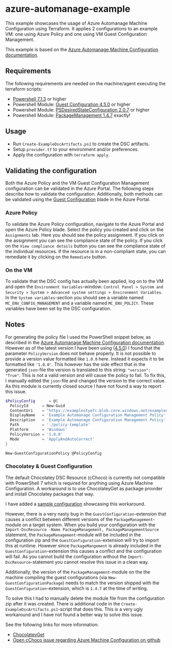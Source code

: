 # azure-automanage-example

This example showcases the usage of Azure Automanage Machine Configuration using Terraform. It applies 2 configurations to an example VM: one using Azure Policy and one using VM Guest Configuration Management.

This example is based on the [Azure Automanage Machine Configuration documentation](https://learn.microsoft.com/en-us/azure/governance/machine-configuration/).

## Requirements

The following requirements are needed on the machine/agent executing the terraform scripts:

- [Powershell 7.1.3](https://github.com/PowerShell/PowerShell/releases/tag/v7.1.3) or higher
- Powershell Module: [Guest Configuration 4.5.0](https://www.powershellgallery.com/packages/GuestConfiguration/4.5.0) or higher
- Powershell Module: [PSDesiredStateConfiguration 2.0.7](https://www.powershellgallery.com/packages/PSDesiredStateConfiguration/2.0.7) or higher
- Powershell Module: [PackageManagement 1.4.7](https://www.powershellgallery.com/packages/PackageManagement/1.4.7) exactly!
  
## Usage

- Run `Create-ExampleDscArtifacts.ps1` to create the DSC artifacts.
- Setup `provider.tf` to your environment and/or preferences.
- Apply the configuration with `terraform apply`.

## Validating the configuration

Both the Azure Policy and the VM Guest Configuration Management configuration can be validated in the Azure Portal. The following steps describe how to validate the configuration. Additionally, both methods can be validated using the [Guest Configuration](https://portal.azure.com/#view/HubsExtension/BrowseResource/resourceType/Microsoft.Compute%2FvirtualMachines%2Fproviders%2FguestConfigurationAssignments) blade in the Azure Portal.

### Azure Policy

To validate the Azure Policy configuration, navigate to the Azure Portal and open the Azure Policy blade. Select the policy you created and click on the `Assignments` tab. Here you should see the policy assignment. If you click on the assignment you can see the compliance state of the policy. If you click on the `View compliance details` button you can see the compliance state of the individual resources. If the resource is in a non-compliant state, you can remediate it by clicking on the `Remediate` button.

### On the VM

To validate that the DSC config has actually been applied, log on to the VM and open the `Environment Variables`-window: `Control Panel > System and Security > System > Advanced system settings > Environment Variables`. In the `System variables`-section you should see a variable named `MC_ENV_CONFIG_MANAGEMENT` and a variable named `MC_ENV_POLICY`. These variables have been set by the DSC configuration.

## Notes

For generating the policy file I used the PowerShell snippet below, as described in the [Azure Automanage Machine Configuration documentation](https://learn.microsoft.com/en-us/azure/governance/machine-configuration/how-to-create-policy-definition#create-an-azure-policy-definition/). However as of the latest version I have been using ([4.5.0]((https://www.powershellgallery.com/packages/GuestConfiguration/4.5.0))) I found that the parameter `PolicyVersion` does not behave properly. It is not possible to provide a version value formatted like `1.0.0` here. Instead it expects it to be formatted like `'1.0.0'`. This however has the side effect that in the generated `json`-file the version is translated to this string: `"version": "True"`. This is not a valid version and will cause the policy to fail. To fix this, I manually edited the `json`-file and changed the version to the correct value. As this module is currently closed source I have not found a way to report this issue.

```PowerShell
$PolicyConfig      = @{
  PolicyId      = New-Guid
  ContentUri    = "https://examplestyefc.blob.core.windows.net/examplecontainer/Config_via_Configuration_Management.zip"
  DisplayName   = 'Example Automanage Configuration Management Policy'
  Description   = 'Example Automanage Configuration Management Policy'
  Path          = './policy-template'
  Platform      = 'Windows'
  PolicyVersion = '1.0.0'
  Mode          = 'ApplyAndAutoCorrect'
}

New-GuestConfigurationPolicy @PolicyConfig
```

### Chocolatey & Guest Configuration

The default Chocolatey DSC Resource (cChoco) is currently not compatible with PowerShell 7 which is required for anything using Azure Machine Configuration. A workaround is to use ChocolateyGet as package provider and install Chocolatey packages that way.

I have added a [sample configuration](./configurations/Install_Package_via_Chocolatey.ps1) showcasing this workaround.

However, there is a very nasty bug in the `GuestConfiguration`-extension that causes a conflict between different versions of the `PackageManagement`-module on a target system. When you build your configuration with the `Import-DscResource -Name PackageManagement, PackageManagementSource` statement, the `PackageManagement`-module will be included in the configuration zip and the `GuestConfiguration`-extension will try to import this at runtime. However since `PackageMangement` is already included in the `GuestConfiguration`-extension this causes a conflict and the configuration will fail. As you cannot build the configuration without the `Import-DscResource`-statement you cannot resolve this issue in a clean way.

Additionally, the version of the `PackageManagement`-module on the the machine compiling the guest configurations (via `New-GuestConfigurationPackage`) needs to match the version shipped with the `GuestConfiguration`-extension, which is `1.4.7` at the time of writing.

To solve this I had to manually delete the module file from the configuration zip after it was created. There is additional code in the `Create-ExampleDscArtifacts.ps1`-script that does this. This is a very ugly workaround and I have not found a better way to solve this issue.

See the following links for more information:

- [ChocolateyGet](https://github.com/Jianyunt/ChocolateyGet)
- [Open cChoco issue regarding Azure Machine Configuration on github](https://github.com/chocolatey/cChoco/issues/173)
